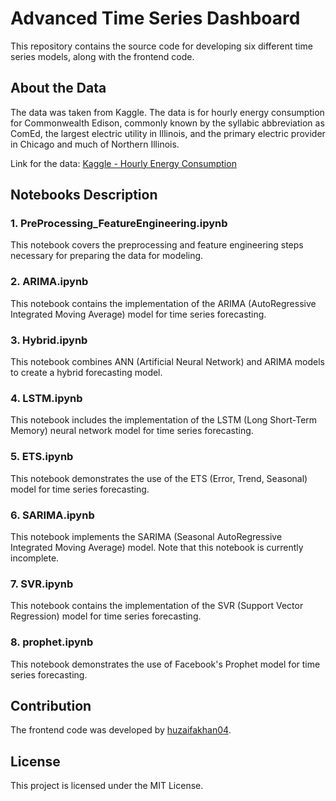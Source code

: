 # Advanced Time Series Dashboard

This repository contains the source code for developing six different time series models, along with the frontend code.

## About the Data

The data was taken from Kaggle. The data is for hourly energy consumption for Commonwealth Edison, commonly known by the syllabic abbreviation as ComEd, the largest electric utility in Illinois, and the primary electric provider in Chicago and much of Northern Illinois.

Link for the data: [Kaggle - Hourly Energy Consumption](https://www.kaggle.com/datasets/robikscube/hourly-energy-consumption?select=COMED_hourly.csv)

## Notebooks Description

### 1. PreProcessing_FeatureEngineering.ipynb
This notebook covers the preprocessing and feature engineering steps necessary for preparing the data for modeling.

### 2. ARIMA.ipynb
This notebook contains the implementation of the ARIMA (AutoRegressive Integrated Moving Average) model for time series forecasting.

### 3. Hybrid.ipynb
This notebook combines ANN (Artificial Neural Network) and ARIMA models to create a hybrid forecasting model.

### 4. LSTM.ipynb
This notebook includes the implementation of the LSTM (Long Short-Term Memory) neural network model for time series forecasting.

### 5. ETS.ipynb
This notebook demonstrates the use of the ETS (Error, Trend, Seasonal) model for time series forecasting.

### 6. SARIMA.ipynb
This notebook implements the SARIMA (Seasonal AutoRegressive Integrated Moving Average) model. Note that this notebook is currently incomplete.

### 7. SVR.ipynb
This notebook contains the implementation of the SVR (Support Vector Regression) model for time series forecasting.

### 8. prophet.ipynb
This notebook demonstrates the use of Facebook's Prophet model for time series forecasting.

## Contribution

The frontend code was developed by [huzaifakhan04](https://github.com/huzaifakhan04). 

## License

This project is licensed under the MIT License.
